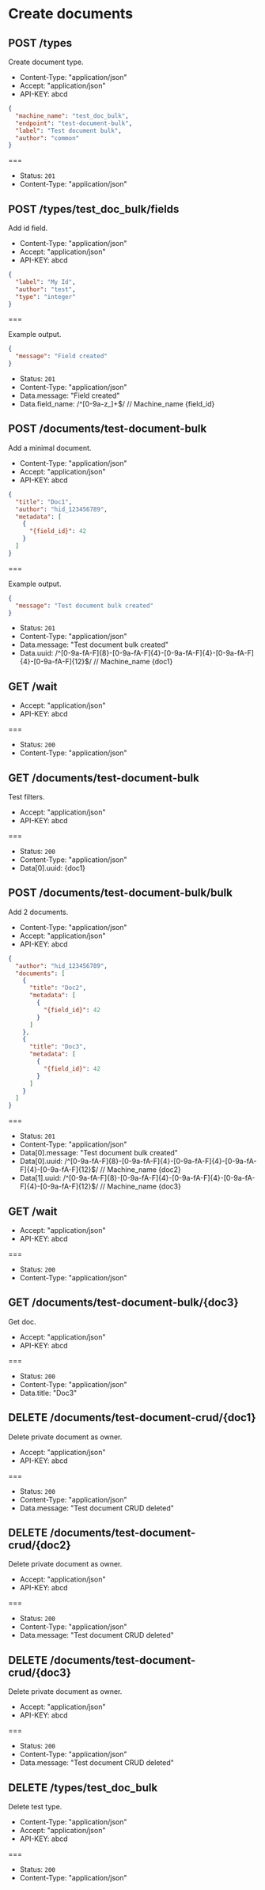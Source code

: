 # Create documents

## POST /types

Create document type.

* Content-Type: "application/json"
* Accept: "application/json"
* API-KEY: abcd

```json
{
  "machine_name": "test_doc_bulk",
  "endpoint": "test-document-bulk",
  "label": "Test document bulk",
  "author": "common"
}
```

===

* Status: `201`
* Content-Type: "application/json"

## POST /types/test_doc_bulk/fields

Add id field.

* Content-Type: "application/json"
* Accept: "application/json"
* API-KEY: abcd

```json
{
  "label": "My Id",
  "author": "test",
  "type": "integer"
}
```

===

Example output.

```json
{
  "message": "Field created"
}
```

* Status: `201`
* Content-Type: "application/json"
* Data.message: "Field created"
* Data.field_name: /^[0-9a-z_]+$/ // Machine_name {field_id}

## POST /documents/test-document-bulk

Add a minimal document.

* Content-Type: "application/json"
* Accept: "application/json"
* API-KEY: abcd

```json
{
  "title": "Doc1",
  "author": "hid_123456789",
  "metadata": [
    {
      "{field_id}": 42
    }
  ]
}
```

===

Example output.

```json
{
  "message": "Test document bulk created"
}
```

* Status: `201`
* Content-Type: "application/json"
* Data.message: "Test document bulk created"
* Data.uuid: /^[0-9a-fA-F]{8}\-[0-9a-fA-F]{4}\-[0-9a-fA-F]{4}\-[0-9a-fA-F]{4}\-[0-9a-fA-F]{12}$/ // Machine_name {doc1}

## GET /wait

* Accept: "application/json"
* API-KEY: abcd

===

* Status: `200`
* Content-Type: "application/json"

## GET /documents/test-document-bulk

Test filters.

* Accept: "application/json"
* API-KEY: abcd

===

* Status: `200`
* Content-Type: "application/json"
* Data[0].uuid: {doc1}

## POST /documents/test-document-bulk/bulk

Add 2 documents.

* Content-Type: "application/json"
* Accept: "application/json"
* API-KEY: abcd

```json
{
  "author": "hid_123456789",
  "documents": [
    {
      "title": "Doc2",
      "metadata": [
        {
          "{field_id}": 42
        }
      ]
    },
    {
      "title": "Doc3",
      "metadata": [
        {
          "{field_id}": 42
        }
      ]
    }
  ]
}
```

===

* Status: `201`
* Content-Type: "application/json"
* Data[0].message: "Test document bulk created"
* Data[0].uuid: /^[0-9a-fA-F]{8}\-[0-9a-fA-F]{4}\-[0-9a-fA-F]{4}\-[0-9a-fA-F]{4}\-[0-9a-fA-F]{12}$/ // Machine_name {doc2}
* Data[1].uuid: /^[0-9a-fA-F]{8}\-[0-9a-fA-F]{4}\-[0-9a-fA-F]{4}\-[0-9a-fA-F]{4}\-[0-9a-fA-F]{12}$/ // Machine_name {doc3}

## GET /wait

* Accept: "application/json"
* API-KEY: abcd

===

* Status: `200`
* Content-Type: "application/json"

## GET /documents/test-document-bulk/{doc3}

Get doc.

* Accept: "application/json"
* API-KEY: abcd

===

* Status: `200`
* Content-Type: "application/json"
* Data.title: "Doc3"

## DELETE /documents/test-document-crud/{doc1}

Delete private document as owner.

* Accept: "application/json"
* API-KEY: abcd

===

* Status: `200`
* Content-Type: "application/json"
* Data.message: "Test document CRUD deleted"

## DELETE /documents/test-document-crud/{doc2}

Delete private document as owner.

* Accept: "application/json"
* API-KEY: abcd

===

* Status: `200`
* Content-Type: "application/json"
* Data.message: "Test document CRUD deleted"

## DELETE /documents/test-document-crud/{doc3}

Delete private document as owner.

* Accept: "application/json"
* API-KEY: abcd

===

* Status: `200`
* Content-Type: "application/json"
* Data.message: "Test document CRUD deleted"

## DELETE /types/test_doc_bulk

Delete test type.

* Content-Type: "application/json"
* Accept: "application/json"
* API-KEY: abcd

===

* Status: `200`
* Content-Type: "application/json"

